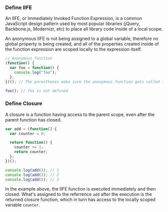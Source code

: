 ### Define IIFE

An IIFE, or Immediately Invoked Function Expression, is a common JavaScript design pattern used by most popular libraries (jQuery, Backbone.js, Modernizr, etc) to place all library code inside of a local scope.

An anonymous IIFE is not being assigned to a global variable, therefore no global property is being created, and all of the properties created inside of the function expression are scoped locally to the expression itself.

```javascript
// Anonymous function
(function() {
  var foo = function() {
    console.log("foo");
  };
})(); // The parentheses make sure the anonymous function gets called immediately

foo(); // foo is not defined
```

### Define Closure

A closure is a function having access to the parent scope, even after the parent function has closed.

```javascript
var add = (function() {
  var counter = 0;

  return function() {
    counter += 1;
    return counter;
  };
})();

console.log(add()); // 1
console.log(add()); // 2
console.log(add()); // 3
```

In the example above, the IIFE function is executed immediately and then closed.
What's assigned to the referrence `add` after the execution is the returned closure function, which in turn has access to the locally scoped variable `counter`.
